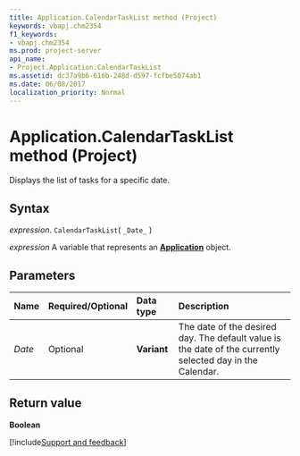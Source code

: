 ```yaml
---
title: Application.CalendarTaskList method (Project)
keywords: vbapj.chm2354
f1_keywords:
- vbapj.chm2354
ms.prod: project-server
api_name:
- Project.Application.CalendarTaskList
ms.assetid: dc37a9b6-616b-248d-d597-fcfbe5074ab1
ms.date: 06/08/2017
localization_priority: Normal
---
```



# Application.CalendarTaskList method (Project)

Displays the list of tasks for a specific date.


## Syntax

_expression_. `CalendarTaskList`( `_Date_` )

_expression_ A variable that represents an **[Application](Project.Application.md)** object.


## Parameters



|Name|Required/Optional|Data type|Description|
|:-----|:-----|:-----|:-----|
| _Date_|Optional|**Variant**|The date of the desired day. The default value is the date of the currently selected day in the Calendar.|

## Return value

 **Boolean**

[!include[Support and feedback](~/includes/feedback-boilerplate.md)]